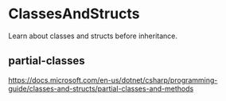 # ClassesAndStructs

Learn about classes and structs before inheritance.

## partial-classes
https://docs.microsoft.com/en-us/dotnet/csharp/programming-guide/classes-and-structs/partial-classes-and-methods
